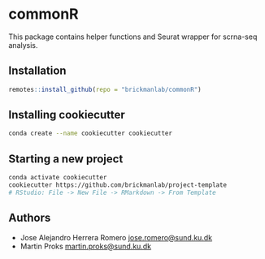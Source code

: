 # commonR

This package contains helper functions and Seurat wrapper for scrna-seq analysis.

## Installation

```R
remotes::install_github(repo = "brickmanlab/commonR")
```

## Installing cookiecutter

```bash
conda create --name cookiecutter cookiecutter
```

## Starting a new project

```bash
conda activate cookiecutter
cookiecutter https://github.com/brickmanlab/project-template
# RStudio: File -> New File -> RMarkdown -> From Template
```

## Authors

- Jose Alejandro Herrera Romero <jose.romero@sund.ku.dk>
- Martin Proks <martin.proks@sund.ku.dk>
